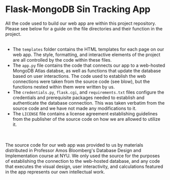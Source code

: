 # Flask-MongoDB Sin Tracking App

All the code used to build our web app are within this project repository. Please see below for a guide on the file directories and their function in the project.
<br>
<br>
- The ```templates``` folder contains the HTML templates for each page on our web app. The style, formatting, and interactive elements of the project are all controlled by the code within these files.
- The ```app.py``` file contains the code that connects our app to a web-hosted MongoDB Atlas databse, as well as functions that update the database based on user interactions. The code used to establish the web connections were taken from the source code (see blow), but the functions nested within them were written by us.
- The ```credentials.py```, ```flask.cgi```, and ```requirements.txt``` files configure the credentials and prerequisite packages needed to establish and authenticate the database connection. This was taken verbatim from the source code and we have not made any modifications to it.
- The ```LICENSE``` file contains a license agreement establishing guidelines from the publisher of the source code on how we are allowed to utilize it.
<br>
<br>
The source code for our web app was provided to us by materials distributed in Professor Amos Bloomberg's Database Design and Implementation course at NYU. We only used the source for the purposes of establishing the connection to the web-hosted database, and any code that executes the visual design, user interactivity, and calculations featured in the app represents our own intellectual work.